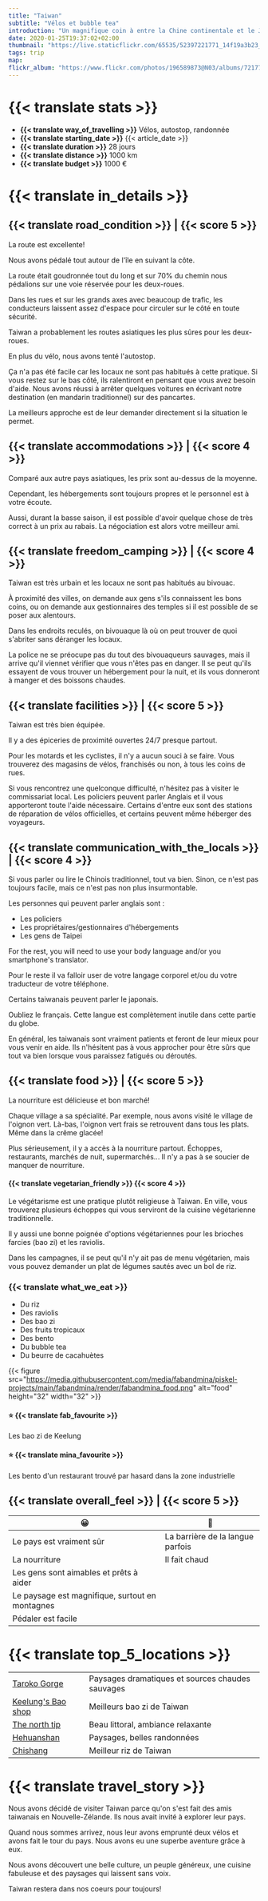 ```yaml
---
title: "Taiwan"
subtitle: "Vélos et bubble tea"
introduction: "Un magnifique coin à entre la Chine continentale et le Japon pour un tour en vélo sans stress."
date: 2020-01-25T19:37:02+02:00
thumbnail: "https://live.staticflickr.com/65535/52397221771_14f19a3b23_k.jpg"
tags: trip
map:
flickr_album: "https://www.flickr.com/photos/196589873@N03/albums/72177720302559908"
---
```

# {{< translate stats >}}
- **{{< translate way_of_travelling >}}** Vélos, autostop, randonnée
- **{{< translate starting_date >}}** {{< article_date >}} 
- **{{< translate duration >}}** 28 jours
- **{{< translate distance >}}** 1000 km
- **{{< translate budget >}}** 1000 €
# {{< translate in_details >}}
## {{< translate road_condition >}} | {{< score 5 >}}
La route est excellente!

Nous avons pédalé tout autour de l'île en suivant la côte.

La route était goudronnée tout du long et sur 70% du chemin nous pédalions sur une voie réservée pour les deux-roues.

Dans les rues et sur les grands axes avec beaucoup de trafic, les conducteurs laissent assez d'espace pour circuler sur le côté en toute sécurité.

Taiwan a probablement les routes asiatiques les plus sûres pour les deux-roues.

En plus du vélo, nous avons tenté l'autostop. 

Ça n'a pas été facile car les locaux ne sont pas habitués à cette pratique. Si vous restez sur le bas côté, ils ralentiront en pensant que vous avez besoin d'aide. Nous avons réussi à arrêter quelques voitures en écrivant notre destination (en mandarin traditionnel) sur des pancartes.

La meilleurs approche est de leur demander directement si la situation le permet.
## {{< translate accommodations >}} | {{< score 4 >}}
Comparé aux autre pays asiatiques, les prix sont au-dessus de la moyenne.

Cependant, les hébergements sont toujours propres et le personnel est à votre écoute.

Aussi, durant la basse saison, il est possible d'avoir quelque chose de très correct à un prix au rabais. La négociation est alors votre meilleur ami.
## {{< translate freedom_camping >}} | {{< score 4 >}}
Taiwan est très urbain et les locaux ne sont pas habitués au bivouac.

À proximité des villes, on demande aux gens s'ils connaissent les bons coins, ou on demande aux gestionnaires des temples si il est possible de se poser aux alentours.

Dans les endroits reculés, on bivouaque là où on peut trouver de quoi s'abriter sans déranger les locaux. 

La police ne se préocupe pas du tout des bivouaqueurs sauvages, mais il arrive qu'il viennet vérifier que vous n'êtes pas en danger. Il se peut qu'ils essayent de vous trouver un hébergement pour la nuit, et ils vous donneront à manger et des boissons chaudes.
## {{< translate facilities >}} | {{< score 5 >}}
Taiwan est très bien équipée.

Il y a des épiceries de proximité ouvertes 24/7 presque partout.

Pour les motards et les cyclistes, il n'y a aucun souci à se faire. Vous trouverez des magasins de vélos, franchisés ou non, à tous les coins de rues.

Si vous rencontrez une quelconque difficulté, n'hésitez pas à visiter le commissariat local. Les policiers peuvent parler Anglais et il vous apporteront toute l'aide nécessaire. Certains d'entre eux sont des stations de réparation de vélos officielles, et certains peuvent même héberger des voyageurs.  

## {{< translate communication_with_the_locals >}} | {{< score 4 >}}
Si vous parler ou lire le Chinois traditionnel, tout va bien. Sinon, ce n'est pas toujours facile, mais ce n'est pas non plus insurmontable.

Les personnes qui peuvent parler anglais sont :
- Les policiers
- Les propriétaires/gestionnaires d'hébergements
- Les gens de Taipei
  
For the rest, you will need to use your body language and/or you smartphone's translator.

Pour le reste il va falloir user de votre langage corporel et/ou du votre traducteur de votre téléphone.

Certains taiwanais peuvent parler le japonais.

Oubliez le français. Cette langue est complètement inutile dans cette partie du globe.

En général, les taiwanais sont vraiment patients et feront de leur mieux pour vous venir en aide. Ils n'hésitent pas à vous approcher pour être sûrs que tout va bien lorsque vous paraissez fatigués ou déroutés.
## {{< translate food >}} | {{< score 5 >}}
La nourriture est délicieuse et bon marché!

Chaque village a sa spécialité. Par exemple, nous avons visité le village de l'oignon vert. Là-bas, l'oignon vert frais se retrouvent dans tous les plats. Même dans la crême glacée!

Plus sérieusement, il y a accès à la nourriture partout. Échoppes, restaurants, marchés de nuit, supermarchés... Il n'y a pas à se soucier de manquer de nourriture.
#### {{< translate vegetarian_friendly >}} {{< score 4 >}}
Le végétarisme est une pratique plutôt religieuse à Taiwan. En ville, vous trouverez plusieurs échoppes qui vous serviront de la cuisine végétarienne traditionnelle.

Il y aussi une bonne poignée d'options végétariennes pour les brioches farcies (bao zi) et les raviolis.

Dans les campagnes, il se peut qu'il n'y ait pas de menu végétarien, mais vous pouvez demander un plat de légumes sautés avec un bol de riz.
### {{< translate what_we_eat >}} 
- Du riz
- Des raviolis
- Des bao zi
- Des fruits tropicaux
- Des bento
- Du bubble tea
- Du beurre de cacahuètes

{{< figure src="https://media.githubusercontent.com/media/fabandmina/piskel-projects/main/fabandmina/render/fabandmina_food.png" alt="food" height="32" width="32" >}} 

#### ⭐ {{< translate fab_favourite >}}
Les bao zi de Keelung
#### ⭐ {{< translate mina_favourite >}}
Les bento d'un restaurant trouvé par hasard dans la zone industrielle

## {{< translate overall_feel >}}  | {{< score 5 >}}
| **😀** | **🙁** |
|-------|-------|
|   Le pays est vraiment sûr    |   La barrière de la langue parfois    |
|   La nourriture                          |   Il fait chaud    |
|   Les gens sont aimables et prêts à aider   |       |
|   Le paysage est magnifique, surtout en montagnes    |       |
|   Pédaler est facile    |       |

# {{< translate top_5_locations >}}
|             |             |
|-------------|-------------|
|   [Taroko Gorge](https://goo.gl/maps/M5SDWP2woECw1MoG9)    |   Paysages dramatiques et sources chaudes sauvages    |
|   [Keelung's Bao shop](https://goo.gl/maps/sxUQzr7ZK7NveCEK6)    |   Meilleurs bao zi de Taiwan    |
|   [The north tip](https://goo.gl/maps/tmJxP7ZQ8gKupovS8)    |   Beau littoral, ambiance relaxante    |
|   [Hehuanshan](https://goo.gl/maps/PGcc5C9WDZgAHAvc7)    |   Paysages, belles randonnées    |
|   [Chishang](https://goo.gl/maps/88d75GTkRBFKZwcG6)    |   Meilleur riz de Taiwan    |

# {{< translate travel_story >}}
Nous avons décidé de visiter Taiwan parce qu'on s'est fait des amis taiwanais en Nouvelle-Zélande. Ils nous avait invité à explorer leur pays.

Quand nous sommes arrivez, nous leur avons emprunté deux vélos et avons fait le tour du pays. Nous avons eu une superbe aventure grâce à eux. 

Nous avons découvert une belle culture, un peuple généreux, une cuisine fabuleuse et des paysages qui laissent sans voix.

Taiwan restera dans nos coeurs pour toujours!
<!-- How to add a picture with size

{{< figure src="https://media.githubusercontent.com/media/fabandmina/piskel-projects/main/fabandmina/render/fabandmina_food.png" alt="food" height="32" width="32" >}} 

-->
